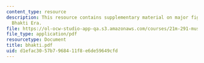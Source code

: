 ```yaml
---
content_type: resource
description: This resource contains supplementary material on major figures of the
  Bhakti Era.
file: https://ol-ocw-studio-app-qa.s3.amazonaws.com/courses/21m-291-music-of-india-spring-2007/d1efac3057b7968411f8e6de59649cfd_bhakti.pdf
file_type: application/pdf
resourcetype: Document
title: bhakti.pdf
uid: d1efac30-57b7-9684-11f8-e6de59649cfd
---
```

